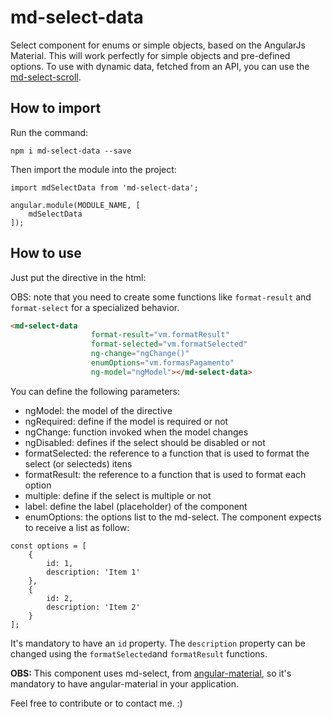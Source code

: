 # md-select-data

Select component for enums or simple objects, based on the AngularJs Material.
This will work perfectly for simple objects and pre-defined options.
To use with dynamic data, fetched from an API, you can use the [md-select-scroll](https://github.com/luanrubensf/md-select-scroll).

## How to import

Run the command:

```
npm i md-select-data --save
```

Then import the module into the project:

```
import mdSelectData from 'md-select-data';

angular.module(MODULE_NAME, [
    mdSelectData
]);
```


## How to use

Just put the directive in the html:

OBS: note that you need to create some functions like ```format-result``` and ```format-select``` for a specialized behavior.
```html
<md-select-data
                  format-result="vm.formatResult"
                  format-selected="vm.formatSelected"
                  ng-change="ngChange()"
                  enumOptions="vm.formasPagamento"
                  ng-model="ngModel"></md-select-data>
```

You can define the following parameters:

* ngModel: the model of the directive
* ngRequired: define if the model is required or not
* ngChange: function invoked when the model changes
* ngDisabled: defines if the select should be disabled or not
* formatSelected: the reference to a function that is used to format the select (or selecteds) itens
* formatResult: the reference to a function that is used to format each option
* multiple: define if the select is multiple or not
* label: define the label (placeholder) of the component
* enumOptions: the options list to the md-select. The component expects to receive a list as follow:

```
const options = [
    {
        id: 1,
        description: 'Item 1'
    },
    {
        id: 2,
        description: 'Item 2'
    }
];
```

It's mandatory to have an ```id``` property. The ```description``` property can be changed using the
```formatSelected```and ```formatResult``` functions.

**OBS:** This component uses md-select, from [angular-material](https://material.angularjs.org/latest/), so it's mandatory to have angular-material in your application.

Feel free to contribute or to contact me. :)
